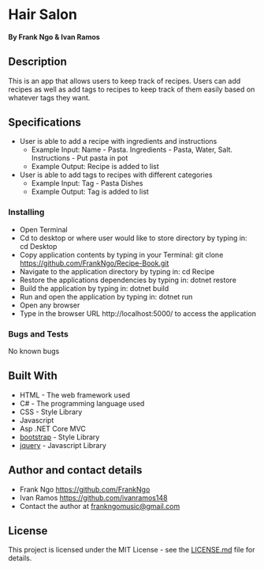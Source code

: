 # Hair Salon

#### By Frank Ngo & Ivan Ramos

## Description

This is an app that allows users to keep track of recipes. Users can add recipes as well as add tags to recipes to keep track of them easily based on whatever tags they want.  

## Specifications

- User is able to add a recipe with ingredients and instructions
  - Example Input: Name - Pasta. Ingredients - Pasta, Water, Salt. Instructions - Put pasta in pot
  - Example Output: Recipe is added to list
- User is able to add tags to recipes with different categories
  - Example Input: Tag - Pasta Dishes
  - Example Output: Tag is added to list 




### Installing

  * Open Terminal
  * Cd to desktop or where user would like to store directory by typing in: cd Desktop
  * Copy application contents by typing in your Terminal: git clone https://github.com/FrankNgo/Recipe-Book.git
  * Navigate to the application directory by typing in: cd Recipe
  * Restore the applications dependencies by typing in: dotnet restore
  * Build the application by typing in: dotnet build
  * Run and open the application by typing in: dotnet run
  * Open any browser
  * Type in the browser URL http://localhost:5000/ to access the application

### Bugs and Tests

No known bugs

## Built With

* HTML - The web framework used
* C# - The programming language used
* CSS - Style Library
* Javascript
* Asp .NET Core MVC
* [bootstrap](https://getbootstrap.com/docs/3.3/) - Style Library
* [jquery](https://jquery.com/download/) - Javascript Library


## Author and contact details

* Frank Ngo https://github.com/FrankNgo
* Ivan Ramos https://github.com/ivanramos148
* Contact the author at frankngomusic@gmail.com

## License

This project is licensed under the MIT License - see the [LICENSE.md](LICENSE.md) file for details.
